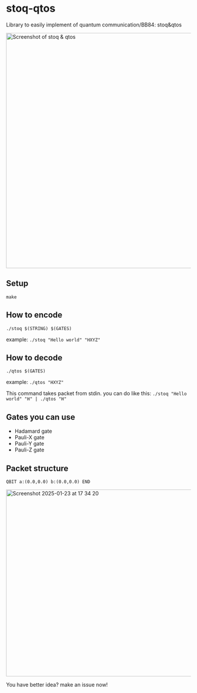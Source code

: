 # stoq-qtos
Library to easily implement of quantum communication/BB84: stoq&amp;qtos


<img width="642" alt="Screenshot of stoq & qtos" src="https://github.com/user-attachments/assets/08b70a0a-7710-464e-9563-2492730a9064" />



## Setup
```make```


## How to encode
```./stoq $(STRING) $(GATES)```


example: ```./stoq "Hello world" "HXYZ"```



## How to decode
```./qtos $(GATES)```

example: ```./qtos "HXYZ"```


This command takes packet from stdin. you can do like this: ```./stoq "Hello world" "H" | ./qtos "H"```



## Gates you can use
- Hadamard gate
- Pauli-X gate
- Pauli-Y gate
- Pauli-Z gate


## Packet structure
```QBIT a:(0.0,0.0) b:(0.0,0.0) END```

<img width="510" alt="Screenshot 2025-01-23 at 17 34 20" src="https://github.com/user-attachments/assets/d1c356a6-6b9d-45f7-89fb-40a3ab902fa6" />


You have better idea? make an issue now!

